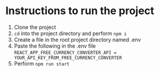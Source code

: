# Instructions to run the project
1. Clone the project
2. `cd` into the project directory and perform `npm i`
3. Create a file in the root project directory named .env
4. Paste the following in the .env file `REACT_APP_FREE_CURRENCY_CONVERTER_API = YOUR_API_KEY_FROM_FREE_CURRENCY_CONVERTER`
5. Perform `npm run start`
